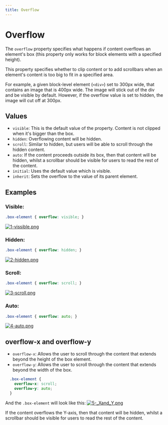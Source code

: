 ```yaml
---
title: Overflow
---
```

# Overflow

The `overflow` property specifies what happens if content overflows an element's box (this property only works for block elements with a specified height).

This property specifies whether to clip content or to add scrollbars when an element's content is too big to fit in a specified area.

For example, a given block-level element (`<div>`) set to 300px wide, that contains an image that is 400px wide. The image will stick out of the div and be visible by default. However, if the overflow value is set to hidden, the image will cut off at 300px. 

## Values

* `visible`: This is the default value of the property. Content is not clipped when it's bigger than the box. 
* `hidden`: Overflowing content will be hidden. 
* `scroll`: Similar to hidden, but users will be able to scroll through the hidden content.
* `auto`: If the content proceeds outside its box, then that content will be hidden, whilst a scrollbar should be visible for users to read the rest of the content.
* `initial`: Uses the default value which is visible.
* `inherit`: Sets the overflow to the value of its parent element. 

## Examples

### Visible: 
``` CSS
.box-element { overflow: visible; }
```
[![1-vissible.png](https://s26.postimg.org/gweu6g5yh/1-vissible.png)](https://postimg.org/image/6z3tddycl/)

### Hidden:
``` CSS
.box-element { overflow: hidden; }
```
[![2-hidden.png](https://s26.postimg.org/l49mf77e1/2-hidden.png)](https://postimg.org/image/9rx0xeyp1/)

### Scroll:
``` CSS
.box-element { overflow: scroll; }
```
[![3-scroll.png](https://s26.postimg.org/d8z30dxrd/3-scroll.png)](https://postimg.org/image/mtipn9n39/)

### Auto:
``` CSS
.box-element { overflow: auto; }
```
[![4-auto.png](https://s26.postimg.org/z5q7ei0bt/4-auto.png)](https://postimg.org/image/uju365esl/)

## overflow-x and overflow-y

* `overflow-x`: Allows the user to scroll through the content that extends beyond the height of the box element.
* `overflow-y`: Allows the user to scroll through the content that extends beyond the width of the box.

```css
  .box-element {
    overflow-x: scroll;
    overflow-y: auto;
  }
```
And the `.box-element` will look like this:
[![5-_Xand_Y.png](https://s26.postimg.org/ff2kmdfzd/5-_Xand_Y.png)](https://postimg.org/image/4fhdarpk5/)

If the content overflows the Y-axis, then that content will be hidden, whilst a scrollbar should be visible for users to read the rest of the content.
